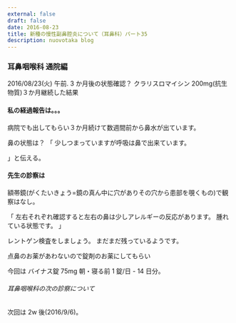```yaml
---
external: false
draft: false
date: 2016-08-23
title: 新種の慢性副鼻腔炎について（耳鼻科）パート35
description: nuovotaka blog
---
```


### 耳鼻咽喉科 通院編

2016/08/23(火) 午前.
3 か月後の状態確認？
クラリスロマイシン 200mg(抗生物質)３か月継続した結果

#### 私の経過報告は。。。

病院でも出してもらい３か月続けて数週間前から鼻水が出ています。

鼻の状態は？
「
少しつまっていますが呼吸は鼻で出来ています。

」と伝える。

#### 先生の診察は

額帯鏡(がくたいきょう=鏡の真ん中に穴がありその穴から患部を覗くもの)で観察はなし。

「
左右それぞれ確認すると左右の鼻は少しアレルギーの反応があります。
腫れている状態です。
」

レントゲン検査をしましょう。
まだまだ残っているようです。

点鼻のお薬があわないので錠剤のお薬にしてもらい

今回は
バイナス錠 75mg 朝・寝る前 1 錠/日 - 14 日分。

###### 耳鼻咽喉科の次の診察について

次回は 2w 後(2016/9/6)。
